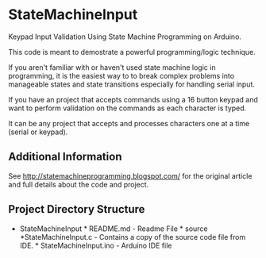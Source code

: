 # StateMachineInput

Keypad Input Validation Using State Machine Programming on Arduino.

This code is meant to demostrate a powerful programming/logic technique.

If you aren't familiar with or haven't used state machine logic in programming, it is the 
easiest way to to break complex problems into manageable states and state transitions 
especially for handling serial input.

If you have an project that accepts commands using a 16 button keypad and want to 
perform validation on the commands as each character is typed.

It can be any project that accepts and processes characters one at a time (serial or keypad).

## Additional Information

See http://statemachineprogramming.blogspot.com/ for the original article and full details about the code and project.

## Project Directory Structure

   * StateMachineInput
    * README.md - Readme File
    * source
      *StateMachineInput.c - Contains a copy of the source code file from IDE.
    * StateMachineInput.ino - Arduino IDE file
